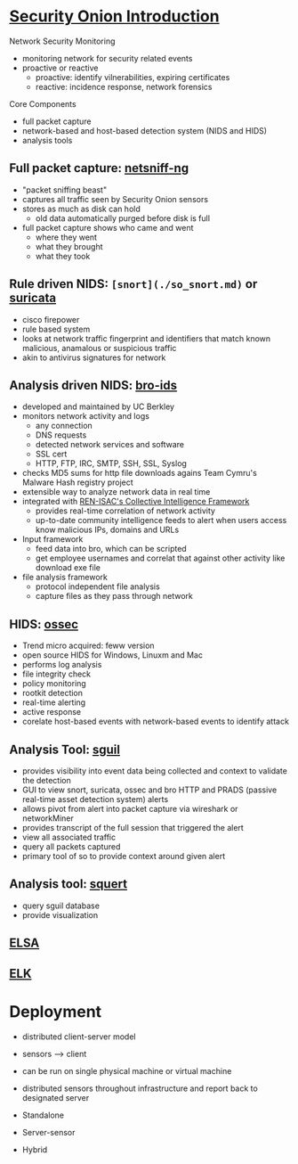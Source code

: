 
# [Security Onion Introduction](https://github.com/Security-Onion-Solutions/security-onion/wiki/IntroductionToSecurityOnion)

Network Security Monitoring
 * monitoring network for security related events
 * proactive or reactive
   * proactive: identify vilnerabilities, expiring certificates
   * reactive: incidence response, network forensics

Core Components
 * full packet capture
 * network-based and host-based detection system (NIDS and HIDS)
 * analysis tools

## Full packet capture: [netsniff-ng](./so_netsniff-ng.md)
 * "packet sniffing beast"
 * captures all traffic seen by Security Onion sensors
 * stores as much as disk can hold
   * old data automatically purged before disk is full
 * full packet capture shows who came and went
   * where they went
   * what they brought
   * what they took

## Rule driven NIDS: ```[snort](./so_snort.md)``` or [suricata](http://suricata-ids.org/)
 * cisco firepower
 * rule based system
 * looks at network traffic fingerprint and identifiers that match known malicious, anamalous or suspicious traffic
 * akin to antivirus signatures for network

## Analysis driven NIDS: [bro-ids](./so_bro.md)
 * developed and maintained by UC Berkley
 * monitors network activity and logs 
   * any connection
   * DNS requests
   * detected network services and software
   * SSL cert
   * HTTP, FTP, IRC, SMTP, SSH, SSL, Syslog
 * checks MD5 sums for http file downloads agains Team Cymru's Malware Hash registry project
 * extensible way to analyze network data in real time
 * integrated with [REN-ISAC's Collective Intelligence Framework](./so_cif.md)
   * provides real-time correlation of network activity
   * up-to-date community intelligence feeds to alert when users access know malicious IPs, domains and URLs
  * Input framework
    * feed data into bro, which can be scripted
    * get employee usernames and correlat that against other activity like download exe file
  * file analysis framework
    * protocol independent file analysis
    * capture files as they pass through network

## HIDS: [ossec](./so_ossec.md)
 * Trend micro acquired: feww version
 * open source HIDS for Windows, Linuxm and Mac
 * performs log analysis
 * file integrity check
 * policy monitoring
 * rootkit detection
 * real-time alerting
 * active response
 * corelate host-based events with network-based events to identify attack

## Analysis Tool: [sguil](./so_sguil.md)
 * provides visibility into event data being collected and context to validate the detection
 * GUI to view snort, suricata, ossec and bro HTTP and PRADS (passive real-time asset detection system) alerts
 * allows pivot from alert into packet capture via wireshark or networkMiner
 * provides transcript of the full session that triggered the alert
 * view all associated traffic
 * query all packets captured
 * primary tool of so to provide context around given alert

## Analysis tool: [squert](./so_squert.md)
 * query sguil database
 * provide visualization 

## [ELSA](https://code.google.com/p/enterprise-log-search-and-archive/)

## [ELK](./so_elk.md)



# Deployment
 * distributed client-server model
 * sensors --> client
 * can be run on single physical machine or virtual machine
 * distributed sensors throughout infrastructure and report back to designated server

 * Standalone
 * Server-sensor
 * Hybrid















